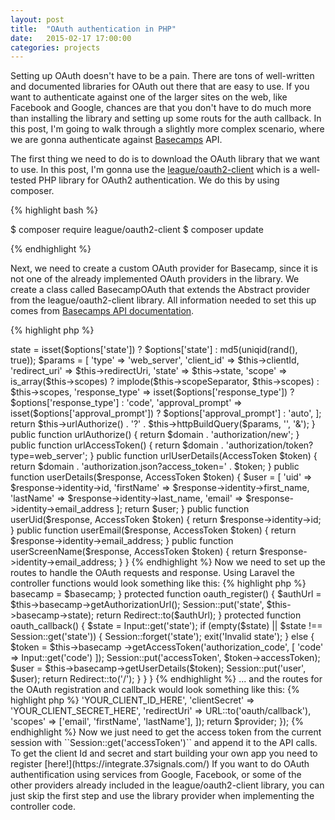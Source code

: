 ```yaml
---
layout: post
title:  "OAuth authentication in PHP"
date:   2015-02-17 17:00:00
categories: projects
---
```


Setting up OAuth doesn't have to be a pain. There are tons of well-written and documented libraries for OAuth out there that are easy to use. If you want to authenticate against one of the larger sites on the web, like Facebook and Google, chances are that you don't have to do much more than installing the library and setting up some routs for the auth callback. In this post, I'm going to walk through a slightly more complex scenario, where we are gonna authenticate against [Basecamps](http://basecamp.com) API.


The first thing we need to do is to download the OAuth library that we want to use. In this post, I'm gonna use the [league/oauth2-client](https://github.com/thephpleague/oauth2-client) which is a well-tested PHP library for OAuth2 authentication. We do this by using composer.

{% highlight bash %}

$ composer require league/oauth2-client
$ composer update

{% endhighlight %}

Next, we need to create a custom OAuth provider for Basecamp, since it is not one of the already implemented OAuth providers in the library. We create a class called BasecampOAuth that extends the Abstract provider from the league/oauth2-client library. All information needed to set this up comes from [Basecamps API documentation](https://github.com/basecamp/api/blob/master/sections/authentication.md).

{% highlight php %}
<?php

use \League\OAuth2\Client\Provider\AbstractProvider;
use \League\OAuth2\Client\Token\AccessToken;

class BasecampOAuthProvider extends AbstractProvider {

    private $domain = 'https://launchpad.37signals.com/';

    public $responseType = 'json';

    public function getAuthorizationUrl($options = []) {

        $this->state = isset($options['state']) ?
             $options['state'] :
             md5(uniqid(rand(), true));

        $params = [
            'type' => 'web_server',
            'client_id' => $this->clientId,
            'redirect_uri' => $this->redirectUri,
            'state' => $this->state,
            'scope' => is_array($this->scopes) ?
                implode($this->scopeSeparator, $this->scopes) :
                $this->scopes,
            'response_type' => isset($options['response_type']) ?
                $options['response_type'] :
                'code',
            'approval_prompt' => isset($options['approval_prompt']) ?
                $options['approval_prompt'] :
                'auto',
        ];

        return $this->urlAuthorize() .
            '?' . $this->httpBuildQuery($params, '', '&');
    }

    public function urlAuthorize() {
        return $domain . 'authorization/new';
    }

    public function urlAccessToken() {
        return $domain . 'authorization/token?type=web_server';
    }

    public function urlUserDetails(AccessToken $token) {
        return $domain . 'authorization.json?access_token=' . $token;
    }

    public function userDetails($response, AccessToken $token) {
        $user = [
            'uid' => $response->identity->id,
            'firstName' => $response->identity->first_name,
            'lastName' => $response->identity->last_name,
            'email' => $response->identity->email_address
        ];

        return $user;
    }

    public function userUid($response, AccessToken $token) {
        return $response->identity->id;
    }

    public function userEmail($response, AccessToken $token) {
        return $response->identity->email_address;
    }

    public function userScreenName($response, AccessToken $token)
    {
        return $response->identity->email_address;
    }
}
{% endhighlight %}

Now we need to set up the routes to handle the OAuth requests and response.

Using Laravel the controller functions would look something like this:

{% highlight php %}
<?php

class AuthController extends BaseController {

    private $basecamp;

    public function __construct(BasecampOAuthProvider $basecamp) {
        $this->basecamp = $basecamp;
    }

    protected function oauth_register()
    {
        $authUrl = $this->basecamp->getAuthorizationUrl();
        Session::put('state', $this->basecamp->state);

        return Redirect::to($authUrl);
    }

    protected function oauth_callback()
    {
        $state = Input::get('state');

        if (empty($state) || $state !== Session::get('state')) {
            Session::forget('state');
            exit('Invalid state');
        }
        else {
            $token = $this->basecamp
                ->getAccessToken('authorization_code', [
                    'code' => Input::get('code')
            ]);

            Session::put('accessToken', $token->accessToken);
            $user = $this->basecamp->getUserDetails($token);
            Session::put('user', $user);

            return Redirect::to('/');
        }
    }
}

{% endhighlight %}

... and the routes for the OAuth registration and callback would look something like this:

{% highlight php %}
<?php

Route::get('/oauth/register', 'AuthController@oauth_register');
Route::get('/oauth/callback', 'AuthController@oauth_callback');

{% endhighlight %}

We initialize the BasecampOAuth class using the Laravel IoC container for dependency injection. Add this code with your other IoC initialization code, or in bootstrap/start.php.

{% highlight php %}
<?php

App::bind('BasecampOAuthProvider', function($app) {

    $provider = new BasecampOAuthProvider([
        'clientId'      => 'YOUR_CLIENT_ID_HERE',
        'clientSecret'  => 'YOUR_CLIENT_SECRET_HERE',
        'redirectUri'   => URL::to('oauth/callback'),
        'scopes'        => ['email', 'firstName', 'lastName'],
    ]);

    return $provider;
});

{% endhighlight %}

Now we just need to get the access token from the current session with ``Session::get('accessToken')`` and append it to the API calls.

To get the client Id and secret and start building your own app you need to register [here!](https://integrate.37signals.com/)

If you want to do OAuth authentification using services from Google, Facebook, or some of the other providers already included in the league/oauth2-client library, you can just skip the first step and use the library provider when implementing the controller code.
